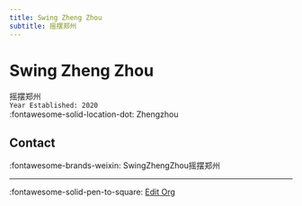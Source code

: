 ```yaml
---
title: Swing Zheng Zhou
subtitle: 摇摆郑州
---
```


# Swing Zheng Zhou

摇摆郑州  
`Year Established: 2020`  
:fontawesome-solid-location-dot: Zhengzhou  


## Contact

:fontawesome-brands-weixin: SwingZhengZhou摇摆郑州  

---

:fontawesome-solid-pen-to-square: [Edit Org](https://github.com/swingdance/orgs/issues/new?assignees=&labels=update+org&projects=&template=03-update_entity.yml&title=Update%20Org%3A%20zh_CN%20%E2%80%A2%20Swing%20Zheng%20Zhou&region=zh_CN&id=swing-zheng-zhou&name=Swing%20Zheng%20Zhou)
